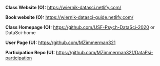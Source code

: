 **Class Website (O):**
  https://wiernik-datasci.netlify.com/

**Book website (O):**
  https://wiernik-datasci-guide.netlify.com/


**Class Homepage (O):**
  https://github.com/USF-Psych-DataSci-2020 
  or
  DataSci-home 


**User Page (U):**
  https://github.com/MZimmerman321

**Participation Repo (U):**
  https://github.com/MZimmerman321/DataPsi-participation
  

